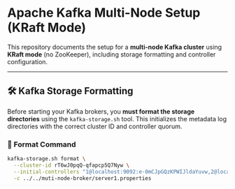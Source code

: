 # Apache Kafka Multi-Node Setup (KRaft Mode)

This repository documents the setup for a **multi-node Kafka cluster** using **KRaft mode** (no ZooKeeper), including storage formatting and controller configuration.

---

## 🛠 Kafka Storage Formatting

Before starting your Kafka brokers, you **must format the storage directories** using the `kafka-storage.sh` tool. This initializes the metadata log directories with the correct cluster ID and controller quorum.

### 📌 Format Command

```bash
kafka-storage.sh format \
  --cluster-id rT6wJ0pqQ-qfapcp5Q7Nyw \
  --initial-controllers "1@localhost:9092:e-0mCJpGQzKPWIJldaYuvw,2@localhost:9094:Alzn_rEVTl6HXvSbQlOMjA,3@localhost:9096:bTZQr6fTQICYrypoYr-eTA" \
  -c ../../muti-node-broker/server1.properties

